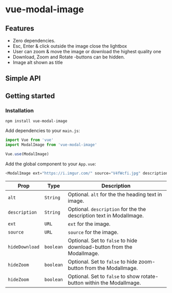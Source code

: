 # vue-modal-image

## Features

- Zero dependencies.
- Esc, Enter & click outside the image close the lightbox
- User can zoom & move the image or download the highest quality one
- Download, Zoom and Rotate -buttons can be hidden.
- Image alt shown as title

## Simple API

## Getting started

### Installation

```shell
npm install vue-modal-image
```
Add dependencies to your `main.js`:

```javascript
import Vue from 'vue'
import ModalImage from 'vue-modal-image'

Vue.use(ModalImage)
```

Add the global component to your `App.vue`:

```js
<ModalImage ext="https://i.imgur.com/" source="V4fWcfi.jpg" description="description" hideDownload />;
```

| Prop                   | Type      | Description                                                                                                   |
| ---------------------- | --------- | ------------------------------------------------------------------------------------------------------------- |
| `alt`                  | `String`  | Optional. `alt` for the the heading text in image.                                                       |
| `description`          | `String`  | Optional. `description` for the the description text in ModalImage.                                           |
| `ext`                  | `URL`     | `ext` for the image.                                                                                          |
| `source`               | `URL`     | `source` for the image.                                                                                       |
| `hideDownload`         | `boolean` | Optional. Set to `false` to hide download-button from the ModalImage.                                         |
| `hideZoom`             | `boolean` | Optional. Set to `false` to hide zoom-button from the ModalImage.                                             |
| `hideZoom`             | `boolean` | Optional. Set to `false` to show rotate-button within the ModalImage.                                         |

[npm]: https://www.npmjs.com/package/vue-modal-images
